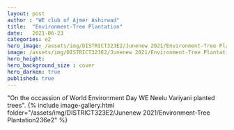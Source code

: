 ```yaml
---
layout: post
author : "WE club of Ajmer Ashirwad"
title:  "Environment-Tree Plantation"
date:   2021-06-23
categories: e2
hero_image: /assets/img/DISTRICT323E2/Junenew 2021/Environment-Tree Plantation236e2/p1.jpg
image: /assets/img/DISTRICT323E2/Junenew 2021/Environment-Tree Plantation236e2/p1.jpg
hero_height: 
hero_background_size : cover
hero_darken: true
published: true
---
```


"On the occassion of World Environment Day WE Neelu Variyani planted trees".
{% include image-gallery.html folder="/assets/img/DISTRICT323E2/Junenew 2021/Environment-Tree Plantation236e2" %}